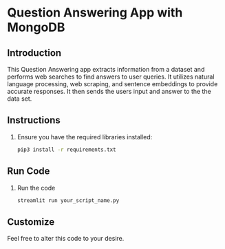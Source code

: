 # Question Answering App with MongoDB

## Introduction
This Question Answering app extracts information from a dataset and performs web searches to find answers to user queries. It utilizes natural language processing, web scraping, and sentence embeddings to provide accurate responses. It then sends the users input and answer to the the data set.

## Instructions
1. Ensure you have the required libraries installed:
   ```bash
   pip3 install -r requirements.txt

## Run Code
1. Run the code
   ```bash
   streamlit run your_script_name.py

## Customize

Feel free to alter this code to your desire. 
